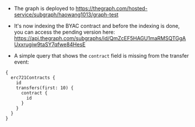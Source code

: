 - The graph is deployed to https://thegraph.com/hosted-service/subgraph/haowang1013/graph-test

- It's now indexing the BYAC contract and before the indexing is done, you can access the pending version here: https://api.thegraph.com/subgraphs/id/QmZcEF5HAGU1maRMSQTGgAUxxrugiw9taSY7qfwe84HesE

- A simple query that shows the `contract` field is missing from the transfer event:
```
{
  erc721Contracts {
    id
    transfers(first: 10) {
      contract {
        id
      }
    }
  }
}
```
